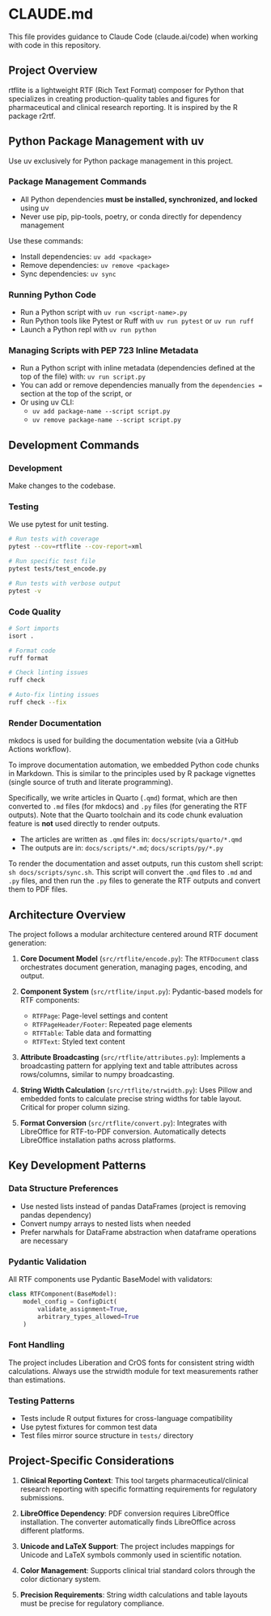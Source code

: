 # CLAUDE.md

This file provides guidance to Claude Code (claude.ai/code) when working with code in this repository.

## Project Overview

rtflite is a lightweight RTF (Rich Text Format) composer for Python that specializes in creating production-quality tables and figures for pharmaceutical and clinical research reporting. It is inspired by the R package r2rtf.

## Python Package Management with uv

Use uv exclusively for Python package management in this project.

### Package Management Commands

- All Python dependencies **must be installed, synchronized, and locked** using uv
- Never use pip, pip-tools, poetry, or conda directly for dependency management

Use these commands:

- Install dependencies: `uv add <package>`
- Remove dependencies: `uv remove <package>`
- Sync dependencies: `uv sync`

### Running Python Code

- Run a Python script with `uv run <script-name>.py`
- Run Python tools like Pytest or Ruff with `uv run pytest` or `uv run ruff`
- Launch a Python repl with `uv run python`

### Managing Scripts with PEP 723 Inline Metadata

- Run a Python script with inline metadata (dependencies defined at the top of the file) with: `uv run script.py`
- You can add or remove dependencies manually from the `dependencies =` section at the top of the script, or
- Or using uv CLI:
    - `uv add package-name --script script.py`
    - `uv remove package-name --script script.py`

## Development Commands

### Development

Make changes to the codebase.

### Testing

We use pytest for unit testing.

```bash
# Run tests with coverage
pytest --cov=rtflite --cov-report=xml

# Run specific test file
pytest tests/test_encode.py

# Run tests with verbose output
pytest -v
```

### Code Quality

```bash
# Sort imports
isort .

# Format code
ruff format

# Check linting issues
ruff check

# Auto-fix linting issues
ruff check --fix
```

### Render Documentation

mkdocs is used for building the documentation website (via a GitHub Actions workflow).

To improve documentation automation, we embedded Python code chunks in Markdown. This is similar to the principles used by R package vignettes (single source of truth and literate programming).

Specifically, we write articles in Quarto (`.qmd`) format, which are then converted to `.md` files (for mkdocs) and `.py` files (for generating the RTF outputs). Note that the Quarto toolchain and its code chunk evaluation feature is **not** used directly to render outputs.

- The articles are written as `.qmd` files in: `docs/scripts/quarto/*.qmd`
- The outputs are in: `docs/scripts/*.md`; `docs/scripts/py/*.py`

To render the documentation and asset outputs, run this custom shell script: `sh docs/scripts/sync.sh`. This script will convert the `.qmd` files to `.md` and `.py` files, and then run the `.py` files to generate the RTF outputs and convert them to PDF files.

## Architecture Overview

The project follows a modular architecture centered around RTF document generation:

1. **Core Document Model** (`src/rtflite/encode.py`): The `RTFDocument` class orchestrates document generation, managing pages, encoding, and output.

2. **Component System** (`src/rtflite/input.py`): Pydantic-based models for RTF components:
   - `RTFPage`: Page-level settings and content
   - `RTFPageHeader/Footer`: Repeated page elements
   - `RTFTable`: Table data and formatting
   - `RTFText`: Styled text content

3. **Attribute Broadcasting** (`src/rtflite/attributes.py`): Implements a broadcasting pattern for applying text and table attributes across rows/columns, similar to numpy broadcasting.

4. **String Width Calculation** (`src/rtflite/strwidth.py`): Uses Pillow and embedded fonts to calculate precise string widths for table layout. Critical for proper column sizing.

5. **Format Conversion** (`src/rtflite/convert.py`): Integrates with LibreOffice for RTF-to-PDF conversion. Automatically detects LibreOffice installation paths across platforms.

## Key Development Patterns

### Data Structure Preferences

- Use nested lists instead of pandas DataFrames (project is removing pandas dependency)
- Convert numpy arrays to nested lists when needed
- Prefer narwhals for DataFrame abstraction when dataframe operations are necessary

### Pydantic Validation

All RTF components use Pydantic BaseModel with validators:

```python
class RTFComponent(BaseModel):
    model_config = ConfigDict(
        validate_assignment=True,
        arbitrary_types_allowed=True
    )
```

### Font Handling

The project includes Liberation and CrOS fonts for consistent string width calculations. Always use the strwidth module for text measurements rather than estimations.

### Testing Patterns

- Tests include R output fixtures for cross-language compatibility
- Use pytest fixtures for common test data
- Test files mirror source structure in `tests/` directory

## Project-Specific Considerations

1. **Clinical Reporting Context**: This tool targets pharmaceutical/clinical research reporting with specific formatting requirements for regulatory submissions.

2. **LibreOffice Dependency**: PDF conversion requires LibreOffice installation. The converter automatically finds LibreOffice across different platforms.

3. **Unicode and LaTeX Support**: The project includes mappings for Unicode and LaTeX symbols commonly used in scientific notation.

4. **Color Management**: Supports clinical trial standard colors through the color dictionary system.

5. **Precision Requirements**: String width calculations and table layouts must be precise for regulatory compliance.
